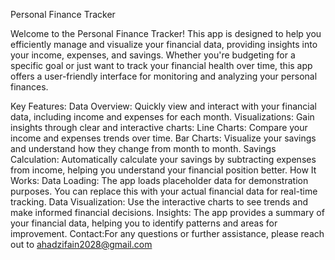 Personal Finance Tracker

Welcome to the Personal Finance Tracker! This app is designed to help you efficiently manage and visualize your financial data, providing insights into your income, expenses, and savings. Whether you're budgeting for a specific goal or just want to track your financial health over time, this app offers a user-friendly interface for monitoring and analyzing your personal finances.

Key Features:
Data Overview: Quickly view and interact with your financial data, including income and expenses for each month.
Visualizations: Gain insights through clear and interactive charts:
Line Charts: Compare your income and expenses trends over time.
Bar Charts: Visualize your savings and understand how they change from month to month.
Savings Calculation: Automatically calculate your savings by subtracting expenses from income, helping you understand your financial position better.
How It Works:
Data Loading: The app loads placeholder data for demonstration purposes. You can replace this with your actual financial data for real-time tracking.
Data Visualization: Use the interactive charts to see trends and make informed financial decisions.
Insights: The app provides a summary of your financial data, helping you to identify patterns and areas for improvement.
Contact:For any questions or further assistance, please reach out to ahadzifain2028@gmail.com
